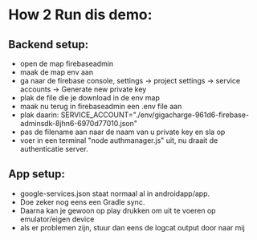 # How 2 Run dis demo:

## Backend setup:
- open de map firebaseadmin
- maak de map env aan
- ga naar de firebase console, settings -> project settings -> service accounts -> Generate new private key
- plak de file die je download in de env map
- maak nu terug in firebaseadmin een .env file aan
- plak daarin: SERVICE_ACCOUNT="./env/gigacharge-961d6-firebase-adminsdk-8jhn6-6970d77010.json"
- pas de filename aan naar de naam van u private key en sla op
- voer in een terminal "node authmanager.js" uit, nu draait de authenticatie server.

## App setup:
- google-services.json staat normaal al in androidapp/app.
- Doe zeker nog eens een Gradle sync.
- Daarna kan je gewoon op play drukken om uit te voeren op emulator/eigen device
- als er problemen zijn, stuur dan eens de logcat output door naar mij
